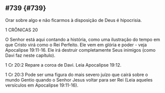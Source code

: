 ## #739 {#739}

Orar sobre algo e não ficarmos à disposição de Deus é hipocrisia.

1 CRÔNICAS 20

O Senhor está aqui contando a história, como uma ilustração do tempo em que Cristo virá como o Rei Perfeito. Ele vem em glória e poder - veja Apocalipse 19:11-16\. Ele irá destruir completamente Seus inimigos (como Davi faz neste capítulo).

1 Cr 20:2 Repare a coroa de Davi. Leia Apocalipse 19:12.

1 Cr 20:3 Pode ser uma figura do mais severo juízo que cairá sobre o mundo Gentio quando o Senhor Jesus voltar para ser Rei (Leia aqueles versículos em Apocalipse 19:11-16).
